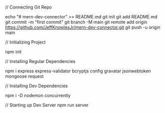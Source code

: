 // Connecting Git Repo

echo "# mern-dev-connector" >> README.md
git init
git add README.md
git commit -m "first commit"
git branch -M main
git remote add origin https://github.com/JeffKnowlesJr/mern-dev-connector.git
git push -u origin main

// Initializing Project

npm init

// Installing Regular Dependencies

npm i express express-validator bcryptjs config gravatar jsonwebtoken mongoose request

// Installing Dev Dependencies

npm i -D nodemon concurrently

// Starting up Dev Server
npm run server
